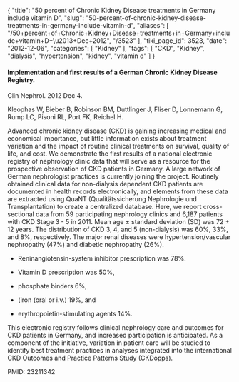 {
    "title": "50 percent of Chronic Kidney Disease treatments in Germany include vitamin D",
    "slug": "50-percent-of-chronic-kidney-disease-treatments-in-germany-include-vitamin-d",
    "aliases": [
        "/50+percent+of+Chronic+Kidney+Disease+treatments+in+Germany+include+vitamin+D+\u2013+Dec+2012",
        "/3523"
    ],
    "tiki_page_id": 3523,
    "date": "2012-12-06",
    "categories": [
        "Kidney"
    ],
    "tags": [
        "CKD",
        "Kidney",
        "dialysis",
        "hypertension",
        "kidney",
        "vitamin d"
    ]
}


#### Implementation and first results of a German Chronic Kidney Disease Registry.

Clin Nephrol. 2012 Dec 4.

Kleophas W, Bieber B, Robinson BM, Duttlinger J, Fliser D, Lonnemann G, Rump LC, Pisoni RL, Port FK, Reichel H.

Advanced chronic kidney disease (CKD) is gaining increasing medical and economical importance, but little information exists about treatment variation and the impact of routine clinical treatments on survival, quality of life, and cost. We demonstrate the first results of a national electronic registry of nephrology clinic data that will serve as a resource for the prospective observation of CKD patients in Germany. A large network of German nephrologist practices is currently joining the project. Routinely obtained clinical data for non-dialysis dependent CKD patients are documented in health records electronically, and elements from these data are extracted using QuaNT (Qualitätssicherung Nephrologie und Transplantation) to create a centralized database. Here, we report cross-sectional data from 59 participating nephrology clinics and 6,187 patients with CKD Stage 3 - 5 in 2011. Mean age ± standard deviation (SD) was 72 ± 12 years. The distribution of CKD 3, 4, and 5 (non-dialysis) was 60%, 33%, and 8%, respectively. The major renal diseases were hypertension/vascular nephropathy (47%) and diabetic nephropathy (26%). 

* Reninangiotensin-system inhibitor prescription was 78%. 

* Vitamin D prescription was 50%, 

* phosphate binders 6%, 

* (iron (oral or i.v.) 19%, and 

* erythropoietin-stimulating agents 14%. 

This electronic registry follows clinical nephrology care and outcomes for CKD patients in Germany, and increased participation is anticipated. As a component of the initiative, variation in patient care will be studied to identify best treatment practices in analyses integrated into the international CKD Outcomes and Practice Patterns Study (CKDopps).

PMID: 23211342